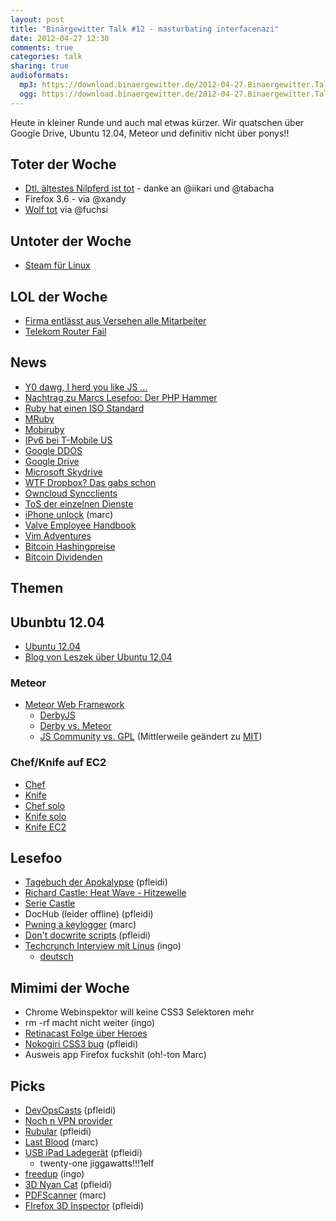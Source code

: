 ```yaml
---
layout: post
title: "Binärgewitter Talk #12 - masturbating interfacenazi"
date: 2012-04-27 12:30
comments: true
categories: talk
sharing: true
audioformats:
  mp3: https://download.binaergewitter.de/2012-04-27.Binaergewitter.Talk.12.mp3
  ogg: https://download.binaergewitter.de/2012-04-27.Binaergewitter.Talk.12.ogg
---
```

Heute in kleiner Runde und auch mal etwas kürzer. Wir quatschen über Google Drive, Ubuntu 12.04, Meteor und definitiv nicht über ponys!!

## Toter der Woche

- [Dtl. ältestes Nilpferd ist tot](http://www.reisenews-online.de/2012/04/26/deutschlands-aeltestes-nilpferd-gestorben/) - danke an @iikari und @tabacha
- Firefox 3.6 - via @xandy
- [Wolf tot](http://www.spiegel.de/panorama/0,1518,829480,00.html) via @fuchsi

## Untoter der Woche

- [Steam für Linux](http://www.heise.de/newsticker/meldung/Valve-arbeitet-an-Steam-und-Left-4-Dead-fuer-Linux-1558519.html)

## LOL der Woche

- [Firma entlässt aus Versehen alle Mitarbeiter](http://www.golem.de/news/aviva-investors-versehentlich-alle-mitarbeiter-per-e-mail-entlassen-1204-91362.html)
- [Telekom Router Fail](http://www.golem.de/news/speedport-w-921v-wlan-router-der-telekom-stehen-voellig-offen-1204-91395.html)

## News

- [Y0 dawg, I herd you like JS ...](https://github.com/jterrace/js.js)
- [Nachtrag zu Marcs Lesefoo: Der PHP Hammer](http://www.flickr.com/photos/raindrift/sets/72157629492908038/)
- [Ruby hat einen ISO Standard](http://www.iso.org/iso/iso_catalogue/catalogue_tc/catalogue_detail.htm?csnumber=59579)
- [MRuby](https://github.com/mruby/mruby)
- [Mobiruby](http://mobiruby.org/)
- [IPv6 bei T-Mobile US](http://www.extremetech.com/mobile/127213-ipv6-now-deployed-across-entire-t-mobile-us-network)
- [Google DDOS](http://www.behind-the-enemy-lines.com/2012/04/google-attack-how-i-self-attacked.html)
- [Google Drive](http://www.golem.de/news/dropbox-konkurrent-google-startet-google-drive-mit-5-gbyte-kostenlosem-speicher-1204-91374.html)
- [Microsoft Skydrive](http://www.golem.de/news/dropbox-konkurrent-microsoft-legt-mit-skydrive-richtig-los-1204-91345.html)
- [WTF Dropbox? Das gabs schon](http://blog.dropbox.com/?p=1138)
- [Owncloud Syncclients](https://dragotin.wordpress.com/2012/04/26/owncloud-client-1-0-1/)
- [ToS der einzelnen Dienste](http://www.theverge.com/2012/4/24/2972228/cloud-storage-terms-of-service-comparison-avoid-google-drive)
- [iPhone unlock](http://www.iclarified.com/entry/index.php?enid=21501) (marc)
- [Valve Employee Handbook](http://newcdn.flamehaus.com/Valve_Handbook_LowRes.pdf)
- [Vim Adventures](http://vim-adventures.com/)
- [Bitcoin Hashingpreise](https://bitcointalk.org/index.php?topic=76768.0)
- [Bitcoin Dividenden](https://bitcointalk.org/index.php?topic=74711.0)


## Themen

## Ubunbtu 12.04

- [Ubuntu 12.04](http://releases.ubuntu.com/precise/)
- [Blog von Leszek über Ubuntu 12.04](http://leszekllelectronics.blogspot.de/2012/04/ubuntu-1204-das-aushangeschild-fur.html)

### Meteor

- [Meteor Web Framework](http://www.meteor.com/)
    * [DerbyJS](http://derbyjs.com/)
    * [Derby vs. Meteor](http://blog.derbyjs.com/2012/04/14/our-take-on-derby-vs-meteor/)
    * [JS Community vs. GPL](http://blog.lassus.se/2012/04/meteor-meets-nogpl.html) (Mittlerweile geändert zu [MIT](http://www.meteor.com/faq))

### Chef/Knife auf EC2

- [Chef](http://www.opscode.com/chef/)
- [Knife](http://wiki.opscode.com/display/chef/Knife)
- [Chef solo](http://wiki.opscode.com/display/chef/Chef+Solo)
- [Knife solo](https://github.com/matschaffer/knife-solo)
- [Knife EC2](https://github.com/opscode/knife-ec2)

## Lesefoo

- [Tagebuch der Apokalypse](http://www.amazon.de/gp/product/3453527933/ref=as_li_ss_tl?ie=UTF8&tag=retinacast-21) (pfleidi)
- [Richard Castle: Heat Wave - Hitzewelle](http://www.amazon.de/gp/product/3864250072/ref=as_li_ss_tl?ie=UTF8&tag=jitcreat-21&linkCode=as2&camp=1638&creative=19454&creativeASIN=3864250072)
- [Serie Castle](https://de.wikipedia.org/wiki/Castle_%28Fernsehserie%29)
- DocHub (leider offline) (pfleidi)
- [Pwning a keylogger](http://blog.spiderlabs.com/2012/04/pwning-a-spammers-keylogger.html) (marc)
- [Don't docwrite scripts](http://www.stevesouders.com/blog/2012/04/10/dont-docwrite-scripts/) (pfleidi)
- [Techcrunch Interview mit Linus](http://techcrunch.com/2012/04/19/an-interview-with-millenium-technology-prize-finalist-linus-torvalds/) (ingo)
    * [deutsch](http://ikhaya.ubuntuusers.de/2012/04/24/interview-mit-linus-torvalds/)


## Mimimi der Woche

- Chrome Webinspektor will keine CSS3 Selektoren mehr
- rm -rf macht nicht weiter (ingo)
- [Retinacast Folge über Heroes](http://retinacast.de/rtc-s02e03-heroes/)
- [Nokogiri CSS3 bug](https://github.com/tenderlove/nokogiri/issues/451) (pfleidi)
- Ausweis app Firefox fuckshit (oh!-ton Marc)

## Picks

- [DevOpsCasts](http://devops.mashion.net/) (pfleidi)
- [Noch n VPN provider](https://www.privateinternetaccess.com/)
- [Rubular](http://rubular.com/) (pfleidi)
- [Last Blood](http://www.javidpower.com/lastblood/) (marc)
- [USB iPad Ladegerät](http://www.amazon.de/gp/product/B003TXLZ0Y/ref=as_li_ss_tl?ie=UTF8&tag=retinacast-21) (pfleidi)
    * twenty-one jiggawatts!!!1elf
- [freedup](http://freedup.org/) (ingo)
- [3D Nyan Cat](http://cwacht.github.com/nyancat/) (pfleidi)
- [PDFScanner](http://www.pdfscannerapp.com/) (marc)
- [FIrefox 3D Inspector](http://www.drdobbs.com/web-development/232602739) (pfleidi)

